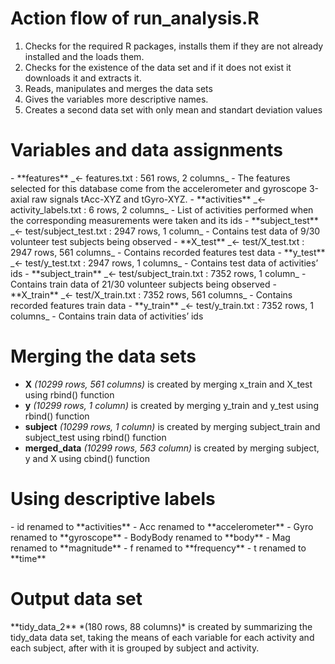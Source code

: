 <h1>Action flow of run_analysis.R</h1>

1. Checks for the required R packages, installs them if they are not already installed and the loads them.
2. Checks for the existence of the data set and if it does not exist it downloads it and extracts it.
3. Reads, manipulates and merges the data sets
4. Gives the variables more descriptive names.
5. Creates a second data set with only mean and standart deviation values

<h1>Variables and data assignments</h1>
- **features** _<- features.txt : 561 rows, 2 columns_
  - The features selected for this database come from the accelerometer and gyroscope 3-axial raw signals tAcc-XYZ and tGyro-XYZ.
- **activities** _<- activity_labels.txt : 6 rows, 2 columns_
  - List of activities performed when the corresponding measurements were taken and its ids
- **subject_test** _<- test/subject_test.txt : 2947 rows, 1 column_
  - Contains test data of 9/30 volunteer test subjects being observed
- **X_test** _<- test/X_test.txt : 2947 rows, 561 columns_
  - Contains recorded features test data
- **y_test** _<- test/y_test.txt : 2947 rows, 1 columns_
  - Contains test data of activities’ ids
- **subject_train** _<- test/subject_train.txt : 7352 rows, 1 column_
  - Contains train data of 21/30 volunteer subjects being observed
- **X_train** _<- test/X_train.txt : 7352 rows, 561 columns_
  - Contains recorded features train data
- **y_train** _<- test/y_train.txt : 7352 rows, 1 columns_
  - Contains train data of activities’ ids

<h1>Merging the data sets</h1>

* **X** _(10299 rows, 561 columns)_ is created by merging x_train and X_test using rbind() function
* **y** _(10299 rows, 1 column)_ is created by merging y_train and y_test using rbind() function
* **subject** *(10299 rows, 1 column)* is created by merging subject_train and subject_test using rbind() function
* **merged_data** *(10299 rows, 563 column)* is created by merging subject, y and X using cbind() function

<h1>Using descriptive labels</h1>
- id renamed to **activities**
- Acc renamed to **accelerometer**
- Gyro renamed to **gyroscope**
- BodyBody renamed to **body**
- Mag renamed to **magnitude**
- f renamed to **frequency**
- t renamed to **time**

<h1>Output data set</h1>
**tidy_data_2** *(180 rows, 88 columns)* is created by summarizing the tidy_data data set, taking the means of each variable for each activity and each subject, after with it is grouped by subject and activity.
